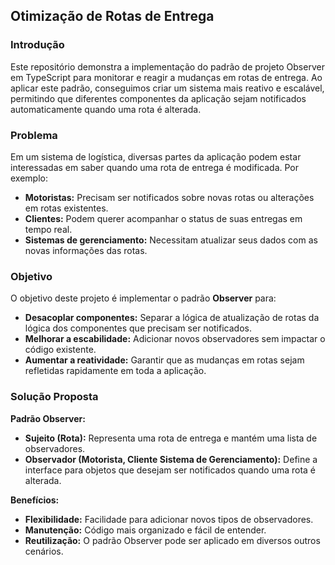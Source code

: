 ## **Otimização de Rotas de Entrega**

### **Introdução**

Este repositório demonstra a implementação do padrão de projeto Observer em TypeScript para monitorar e reagir a mudanças em rotas de entrega. Ao aplicar este padrão, conseguimos criar um sistema mais reativo e escalável, permitindo que diferentes componentes da aplicação sejam notificados automaticamente quando uma rota é alterada.

### **Problema**

Em um sistema de logística, diversas partes da aplicação podem estar interessadas em saber quando uma rota de entrega é modificada. Por exemplo:
* **Motoristas:** Precisam ser notificados sobre novas rotas ou alterações em rotas existentes.
* **Clientes:** Podem querer acompanhar o status de suas entregas em tempo real.
* **Sistemas de gerenciamento:** Necessitam atualizar seus dados com as novas informações das rotas.


### **Objetivo**

O objetivo deste projeto é implementar o padrão **Observer** para:
* **Desacoplar componentes:** Separar a lógica de atualização de rotas da lógica dos componentes que precisam ser notificados.
* **Melhorar a escabilidade:** Adicionar novos observadores sem impactar o código existente.
* **Aumentar a reatividade:** Garantir que as mudanças em rotas sejam refletidas rapidamente em toda a aplicação.

### **Solução Proposta**

**Padrão Observer:**
* **Sujeito (Rota):** Representa uma rota de entrega e mantém uma lista de observadores.
* **Observador (Motorista, Cliente Sistema de Gerenciamento):** Define a interface para objetos que desejam ser notificados quando uma rota é alterada.

**Benefícios:**
* **Flexibilidade:** Facilidade para adicionar novos tipos de observadores.
* **Manutenção:** Código mais organizado e fácil de entender.
* **Reutilização:** O padrão Observer pode ser aplicado em diversos outros cenários.
